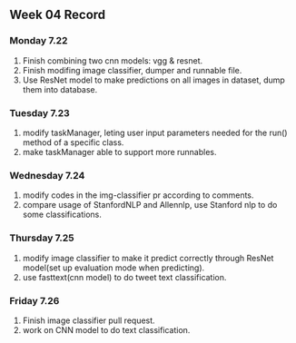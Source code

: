 ## Week 04 Record

### Monday 7.22

1. Finish combining two cnn models: vgg & resnet. 
2.  Finish modifing image classifier, dumper and runnable file. 
3. Use ResNet model to make predictions on all images in dataset, dump them into database.



### Tuesday 7.23

1. modify taskManager, leting user input parameters needed for the run() method of a specific class. 
2. make taskManager able to support more runnables.



### Wednesday 7.24

1. modify codes in the img-classifier pr according to comments.  
2. compare usage of StanfordNLP and Allennlp, use Stanford nlp to do some classifications.



### Thursday 7.25

1. modify image classifier to make it predict correctly through ResNet model(set up evaluation mode when predicting). 
2. use fasttext(cnn model) to do tweet text classification.

 

### Friday 7.26

1. Finish image classifier pull request. 
2. work on CNN model to do text classification.

